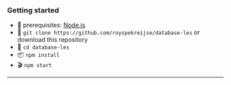 ### Getting started

-  prerequisites: [Node.js](https://nodejs.org/en/download/)
- 🚀 `git clone https://github.com/royspekreijse/database-les` or download this repository
- 📂 `cd database-les`
- 📦 `npm install`
- 🎬 `npm start`

---
